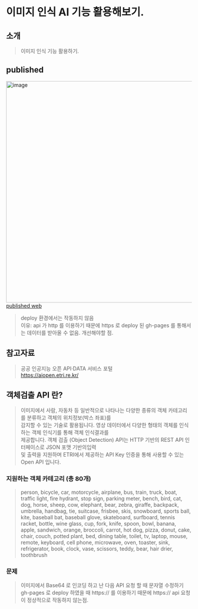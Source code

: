 # 이미지 인식 AI 기능 활용해보기.

## 소개

> 이미지 인식 기능 활용하기.

## published

<img width="600px" src="https://user-images.githubusercontent.com/75718898/158535740-3b7c4768-8552-4d3e-b759-3e3f89454cd2.png" alt="image">
<a href="https://jukangpark.github.io/Image-recognition"> published web</a>

> deploy 환경에서는 작동하지 않음  
> 이유: api 가 http 를 이용하기 때문에 https 로 deploy 된 gh-pages 를 통해서는 데이터를 받아올 수 없음.
> 개선해야할 점.

## 참고자료

> 공공 인공지능 오픈 API·DATA 서비스 포털  
> https://aiopen.etri.re.kr/

## 객체검출 API 란?

> 이미지에서 사람, 자동차 등 일반적으로 나타나는 다양한 종류의 객체 카테고리를 분류하고 객체의 위치정보(박스 좌표)를  
> 감지할 수 있는 기술로 활용됩니다. 영상 데이터에서 다양한 형태의 객체를 인식하는 객체 인식기를 통해 객체 인식결과를  
> 제공합니다. 객체 검출 (Object Detection) API는 HTTP 기반의 REST API 인터페이스로 JSON 포맷 기반의입력  
> 및 출력을 지원하며 ETRI에서 제공하는 API Key 인증을 통해 사용할 수 있는 Open API 입니다.

### 지원하는 객체 카테고리 (총 80개)

> person, bicycle, car, motorcycle, airplane, bus, train, truck, boat, traffic light, fire hydrant, stop sign, parking meter, bench, bird, cat, dog, horse, sheep, cow, elephant, bear, zebra, giraffe, backpack, umbrella, handbag, tie, suitcase, frisbee, skis, snowboard, sports ball, kite, baseball bat, baseball glove, skateboard, surfboard, tennis racket, bottle, wine glass, cup, fork, knife, spoon, bowl, banana, apple, sandwich, orange, broccoli, carrot, hot dog, pizza, donut, cake, chair, couch, potted plant, bed, dining table, toilet, tv, laptop, mouse, remote, keyboard, cell phone, microwave, oven, toaster, sink, refrigerator, book, clock, vase, scissors, teddy, bear, hair drier, toothbrush

### 문제

> 이미지에서 Base64 로 인코딩 하고 난 다음 API 요청 할 때 문자열 수정하기  
> gh-pages 로 deploy 하였을 때 https:// 를 이용하기 때문에 https:// api 요청이 정상적으로 작동하지 않는점.
